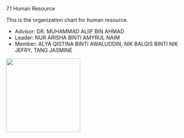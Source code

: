 7.1 Human Resource

This is the organization chart for human resource. <br>
- Advisor: DR. MUHAMMAD ALIIF BIN AHMAD <br>
- Leader: NUR ARISHA BINTI AMYRUL NAIM
- Member: ALYA QISTINA BINTI AWALUDDIN, NIK BALQIS BINTI NIK JEFRY, TANG JASMINE

<img src = "https://github.com/ar1sha55/SEC2613-02-Group-4-SAD-Project/blob/main/PHASE-1-PROJECT/blob/main/SAD Project Organization Chart.png?raw=true" height=200 >
